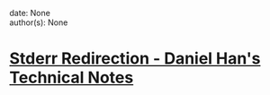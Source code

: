 
date: None  
author(s): None  

# [Stderr Redirection - Daniel Han's Technical Notes](https://sites.google.com/site/xiangyangsite/home/technical-tips/linux-unix/shell-programming/stderr)



